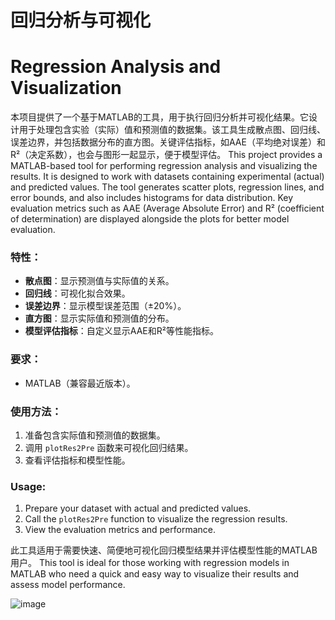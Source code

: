 # 回归分析与可视化
# Regression Analysis and Visualization

本项目提供了一个基于MATLAB的工具，用于执行回归分析并可视化结果。它设计用于处理包含实验（实际）值和预测值的数据集。该工具生成散点图、回归线、误差边界，并包括数据分布的直方图。关键评估指标，如AAE（平均绝对误差）和R²（决定系数），也会与图形一起显示，便于模型评估。
This project provides a MATLAB-based tool for performing regression analysis and visualizing the results. It is designed to work with datasets containing experimental (actual) and predicted values. The tool generates scatter plots, regression lines, and error bounds, and also includes histograms for data distribution. Key evaluation metrics such as AAE (Average Absolute Error) and R² (coefficient of determination) are displayed alongside the plots for better model evaluation.

### 特性：
- **散点图**：显示预测值与实际值的关系。
- **回归线**：可视化拟合效果。
- **误差边界**：显示模型误差范围（±20%）。
- **直方图**：显示实际值和预测值的分布。
- **模型评估指标**：自定义显示AAE和R²等性能指标。

### 要求：
- MATLAB（兼容最近版本）。

### 使用方法：
1. 准备包含实际值和预测值的数据集。
2. 调用 `plotRes2Pre` 函数来可视化回归结果。
3. 查看评估指标和模型性能。
   
### Usage:
1. Prepare your dataset with actual and predicted values.
2. Call the `plotRes2Pre` function to visualize the regression results.
3. View the evaluation metrics and performance.

此工具适用于需要快速、简便地可视化回归模型结果并评估模型性能的MATLAB用户。
This tool is ideal for those working with regression models in MATLAB who need a quick and easy way to visualize their results and assess model performance.

![image](https://github.com/user-attachments/assets/71e2b6e2-9e2c-40eb-b995-2da37e921640)

